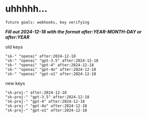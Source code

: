 # uhhhhh...

`future goals: webhooks, key verifying`



***Fill out 2024-12-18 with the format after:YEAR-MONTH-DAY or after:YEAR***

old keys
```
"sk-" "openai" after:2024-12-18
"sk-" "openai" "gpt-3.5" after:2024-12-18
"sk-" "openai" "gpt-4" after:2024-12-18
"sk-" "openai" "gpt-4o" after:2024-12-18
"sk-" "openai" "gpt-o1" after:2024-12-18
```

new keys
```
"sk-proj-" after:2024-12-18
"sk-proj-" "gpt-3.5" after:2024-12-18
"sk-proj-" "gpt-4" after:2024-12-18
"sk-proj-" "gpt-4o" after:2024-12-18
"sk-proj-" "gpt-o1" after:2024-12-18
```
